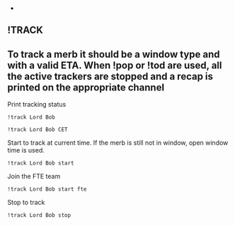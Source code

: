 -
**!TRACK**
-
To track a merb it should be a window type and with a valid ETA. When !pop or !tod are used, all the active trackers
are stopped and a recap is printed on the appropriate channel
-
Print tracking status
```
!track Lord Bob
```
```
!track Lord Bob CET
```
Start to track at current time. If the merb is still not in window, open window time is used.
```
!track Lord Bob start
```
Join the FTE team
```
!track Lord Bob start fte
```
Stop to track
```
!track Lord Bob stop
```
